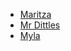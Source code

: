 - [Maritza](Player%20Characters/Maritza.md)
- [Mr Dittles](Player%20Characters/Mr%20Dittles.md)
- [Myla](Player%20Characters/Myla.md)
